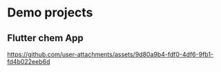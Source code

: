 # Demo projects
## Flutter chem App
https://github.com/user-attachments/assets/9d80a9b4-fdf0-4df6-9fb1-fd4b022eeb6d
